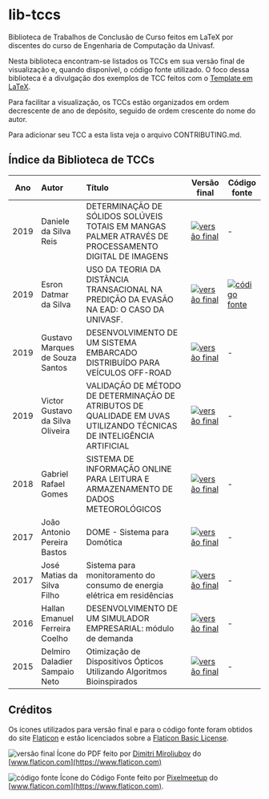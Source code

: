 # lib-tccs
Biblioteca de Trabalhos de Conclusão de Curso feitos em LaTeX por discentes do curso de Engenharia de Computação da Univasf.

Nesta biblioteca encontram-se listados os TCCs em sua versão final de visualização e, quando disponível, o código fonte utilizado.
O foco dessa biblioteca é a divulgação dos exemplos de TCC feitos com o [Template em LaTeX](https://github.com/caecom/template-tcc-latex-univasf).

Para facilitar a visualização, os TCCs estão organizados em ordem decrescente de ano de depósito, seguido de ordem crescente do nome do autor.

Para adicionar seu TCC a esta lista veja o arquivo CONTRIBUTING.md.

## Índice da Biblioteca de TCCs

| Ano   | Autor                        | Título                        | Versão final | Código fonte |
| ----- |:---------------------------- |:----------------------------- | ------------ | ------------ |
| 2019  | Daniele da Silva Reis   | DETERMINAÇÃO DE SÓLIDOS SOLÚVEIS TOTAIS EM MANGAS PALMER ATRAVÉS DE PROCESSAMENTO DIGITAL DE IMAGENS | [![versão final][pdf-icon]](pdfs/2019-daniele-silva-reis.pdf) | -
| 2019  | Esron Datmar da Silva        | USO DA TEORIA DA DISTÂNCIA TRANSACIONAL NA PREDIÇÃO DA EVASÃO NA EAD: O CASO DA UNIVASF.   | [![versão final][pdf-icon]](pdfs/2019-esron-dtmar-da-silva.pdf) | [![código fonte][source-code-icon]](https://github.com/esron/template-tcc-latex-univasf)
| 2019  | Gustavo Marques de Souza Santos        | DESENVOLVIMENTO DE UM SISTEMA EMBARCADO DISTRIBUÍDO PARA VEÍCULOS OFF-ROAD   | [![versão final][pdf-icon]](pdfs/2019-gustavo-marques-de-souza-santos.pdf) | -
| 2019  | Victor Gustavo da Silva Oliveira   | VALIDAÇÃO DE MÉTODO DE DETERMINAÇÃO DE ATRIBUTOS DE QUALIDADE EM UVAS UTILIZANDO TÉCNICAS DE INTELIGÊNCIA ARTIFICIAL | [![versão final][pdf-icon]](pdfs/2019-victor-gustavo-da-silva-oliveira.pdf) | -
| 2018  | Gabriel Rafael Gomes | SISTEMA DE INFORMAÇÃO ONLINE PARA LEITURA E ARMAZENAMENTO DE DADOS METEOROLÓGICOS | [![versão final][pdf-icon]](pdfs/2018-gabriel-rafael-gomes.pdf) | -
| 2017  | João Antonio Pereira Bastos | DOME - Sistema para Domótica | [![versão final][pdf-icon]](pdfs/2017-joão-antonio-pereira-bastos.pdf) | -
| 2017  | José Matias da Silva Filho | Sistema para monitoramento do consumo de energia elétrica em residências | [![versão final][pdf-icon]](pdfs/2017-josé-matias-da-silva-filho) | -
| 2016  | Hallan Emanuel Ferreira Coelho | DESENVOLVIMENTO DE UM SIMULADOR EMPRESARIAL: módulo de demanda | [![versão final][pdf-icon]](pdfs/2016-hallan-emanuel-ferreira-coelho.pdf) | -
| 2015  | Delmiro Daladier Sampaio Neto | Otimização de Dispositivos Ópticos Utilizando Algoritmos Bioinspirados | [![versão final][pdf-icon]](pdfs/2015-delmiro-daladier-sampaio-neto.pdf) | -

## Créditos
Os ícones utilizados para versão final e para o código fonte foram obtidos do site [Flaticon](https://www.flaticon.com) e estão licenciados sobre a [Flaticon Basic License](https://file000.flaticon.com/downloads/license/license.pdf).

![versão final][pdf-icon] Ícone do PDF feito por [Dimitri Miroliubov](https://www.flaticon.com/authors/dimitry-miroliubov) do [www.flaticon.com](https://www.flaticon.com)


![código fonte][source-code-icon] Ícone do Código Fonte feito por [Pixelmeetup](https://www.flaticon.com/authors/pixelmeetup) do [www.flaticon.com](https://www.flaticon.com).


[pdf-icon]: pdf.png?raw=true "Visualizar a versão final em PDF"
[source-code-icon]: source-code.png?raw=true  "Visualizar o código fonte"

